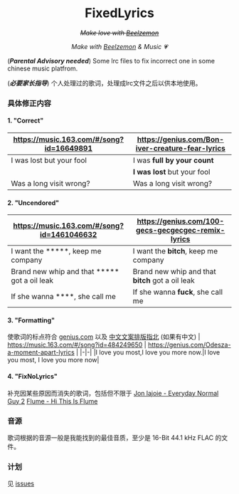 <div align="center">

# FixedLyrics
  
~~*Make love with [Beelzemon](https://wikimon.net/Beelzebumon)*~~ 
  
  *Make with [Beelzemon](https://wikimon.net/Beelzebumon) & Music 💗*

</div>

(***Parental Advisory needed***) Some lrc files to fix incorrect one in some chinese music platfrom.

(***必要家长指导***) 个人处理过的歌词，处理成lrc文件之后以供本地使用。

### 具体修正内容

#### 1. "Correct"
| https://music.163.com/#/song?id=16649891 | https://genius.com/Bon-iver-creature-fear-lyrics |
|--------------------------------------------|----------------------------------------------------|
|I was lost but your fool|I was **full by your count**|
| |**I was lost** but your fool|
| Was a long visit wrong?|Was a long visit wrong? |

#### 2. "Uncendored"
| https://music.163.com/#/song?id=1461046632 | https://genius.com/100-gecs-gecgecgec-remix-lyrics |
|--------------------------------------------|----------------------------------------------------|
|I want the \*\*\*\*\*, keep me company|I want the **bitch**, keep me company|
|Brand new whip and that \*\*\*\*\* got a oil leak|Brand new whip and that **bitch** got a oil leak|
|If she wanna \*\*\*\*, she call me|If she wanna **fuck**, she call me|

#### 3. "Formatting"

使歌词的标点符合 [genius.com](genius.com) 以及 [中文文案排版指北](https://github.com/sparanoid/chinese-copywriting-guidelines) (如果有中文)
| https://music.163.com/#/song?id=484249650 | https://genius.com/Odesza-a-moment-apart-lyrics |
|-|-|
|I love you most,I love you more now.|I love you most, I love you more now|

#### 4. "FixNoLyrics"

补充因某些原因而消失的歌词，包括但不限于
[Jon lajoie - Everyday Normal Guy 2](https://music.163.com/#/song?id=1516895)
[Flume - Hi This Is Flume](https://music.163.com/#/song?id=1352956703)

### 音源

歌词根据的音源一般是我能找到的最佳音质，至少是 16-Bit 44.1 kHz FLAC 的文件。

### 计划
见 [issues](https://github.com/Ks4four/FixedLyrics/issues)
